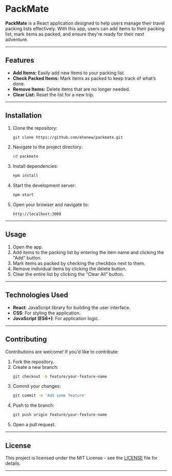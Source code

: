 # PackMate

**PackMate** is a React application designed to help users manage their travel packing lists effectively. With this app, users can add items to their packing list, mark items as packed, and ensure they're ready for their next adventure.

---

## Features

- **Add Items:** Easily add new items to your packing list.
- **Check Packed Items:** Mark items as packed to keep track of what’s done.
- **Remove Items:** Delete items that are no longer needed.
- **Clear List:** Reset the list for a new trip.

---

## Installation

1. Clone the repository:

   ```bash
   git clone https://github.com/ehenew/packmate.git
   ```

2. Navigate to the project directory:

   ```bash
   cd packmate
   ```

3. Install dependencies:

   ```bash
   npm install
   ```

4. Start the development server:

   ```bash
   npm start
   ```

5. Open your browser and navigate to:

   ```
   http://localhost:3000
   ```

---

## Usage

1. Open the app.
2. Add items to the packing list by entering the item name and clicking the "Add" button.
3. Mark items as packed by checking the checkbox next to them.
4. Remove individual items by clicking the delete button.
5. Clear the entire list by clicking the "Clear All" button.

---

## Technologies Used

- **React**: JavaScript library for building the user interface.
- **CSS**: For styling the application.
- **JavaScript (ES6+)**: For application logic.

---

## Contributing

Contributions are welcome! If you'd like to contribute:

1. Fork the repository.
2. Create a new branch:
   ```bash
   git checkout -b feature/your-feature-name
   ```
3. Commit your changes:
   ```bash
   git commit -m 'Add some feature'
   ```
4. Push to the branch:
   ```bash
   git push origin feature/your-feature-name
   ```
5. Open a pull request.

---

## License

This project is licensed under the MIT License - see the [LICENSE](LICENSE) file for details.

---



